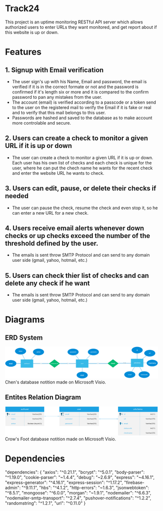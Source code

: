 # Track24
This project is an uptime monitoring RESTful API server which allows authorized users to enter URLs they want monitored, and get report about if this website is up or down.

# Features
## 1. Signup with Email verification
* The user sign's up with his Name, Email and password, the email is verified if it is in the correct formate or not and the password is confirmed if it's length six or more and it is compared to the confirm password to pan any mistakes from the user.
* The account (email) is verified according to a passcode or a token send to the user on the registered mail to verify the Email if it is fake or real and to verify that this mail belongs to this user.
* Passwords are hashed and saved to the database as to make account more controlable and secure.

## 2. Users can create a check to monitor a given URL if it is up or down
* The user can create a check to monitor a given URL if it is up or down. Each user has his own list of checks and each check is unique for the user, where he can put the chech name he wants for the recent check and enter the website URL he wants to check.

## 3. Users can edit, pause, or delete their checks if needed
* The user can pause the check, resume the check and even stop it, so he can enter a new URL for a new check.

## 4. Users receive email alerts whenever down checks or up checks exceed the number of the threshold defined by the user.
* The emails is sent throw SMTP Protocol and can send to any domain user side (gmail, yahoo, hotmail, etc.)

## 5. Users can check thier list of checks and can delete any check if he want
* The emails is sent throw SMTP Protocol and can send to any domain user side (gmail, yahoo, hotmail, etc.)

# Diagrams
## ERD System
![alt text](https://github.com/VeroZaki/Track24/blob/main/Diagrams/Track24%20ERD.png)
Chen's database notition made on Microsoft Visio.
## Entites Relation Diagram
![alt text](https://github.com/VeroZaki/Track24/blob/main/Diagrams/Entites%20relation%20diagram.png)
Crow's Foot database notition made on Microsoft Visio.

# Dependencies
"dependencies": {
    "axios": "^0.21.1",
    "bcrypt": "^5.0.1",
    "body-parser": "^1.19.0",
    "cookie-parser": "~1.4.4",
    "debug": "~2.6.9",
    "express": "~4.16.1",
    "express-generator": "^4.16.1",
    "express-session": "^1.17.2",
    "firebase-admin": "^9.11.1",
    "hbs": "^4.1.2",
    "http-errors": "~1.6.3",
    "jsonwebtoken": "^8.5.1",
    "mongoose": "^6.0.0",
    "morgan": "~1.9.1",
    "nodemailer": "^6.6.3",
    "nodemailer-smtp-transport": "^2.7.4",
    "pushover-notifications": "^1.2.2",
    "randomstring": "^1.2.1",
    "url": "^0.11.0"
  }
